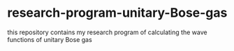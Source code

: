 # research-program-unitary-Bose-gas
this repository contains my research program of calculating the wave functions of unitary Bose gas

